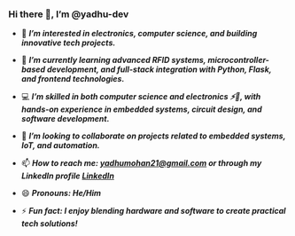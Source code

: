 ### Hi there 👋, I’m @yadhu-dev

- 👀 **_I’m interested in electronics, computer science, and building innovative tech projects._**
  
- 🌱 **_I’m currently learning advanced RFID systems, microcontroller-based development, and full-stack integration with Python, Flask, and frontend technologies._**
  
- 💻 **_I’m skilled in both computer science and electronics ⚡🔌, with hands-on experience in embedded systems, circuit design, and software development._**
  
- 💞️ **_I’m looking to collaborate on projects related to embedded systems, IoT, and automation._**
  
- 📫 **_How to reach me: [yadhumohan21@gmail.com](mailto:yadhumohan21@gmail.com) or through my LinkedIn profile [LinkedIn](https://www.linkedin.com/in/your-profile)_**
  
- 😄 **_Pronouns: He/Him_**
  
- ⚡ **_Fun fact: I enjoy blending hardware and software to create practical tech solutions!_**
